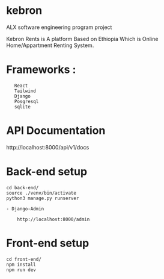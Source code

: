 # kebron

ALX software engineering program project

Kebron Rents is A platform Based on Ethiopia Which is Online Home/Appartment Renting System.

# Frameworks :

       React
       Tailwind
       Django
       Posgresql
       sqlite

# API Documentation

http://localhost:8000/api/v1/docs

# Back-end setup

    cd back-end/
    source ./venv/bin/activate
    python3 manage.py runserver
    
    - Django-Admin
    
        http://localhost:8000/admin 

# Front-end setup

    cd front-end/
    npm install
    npm run dev
